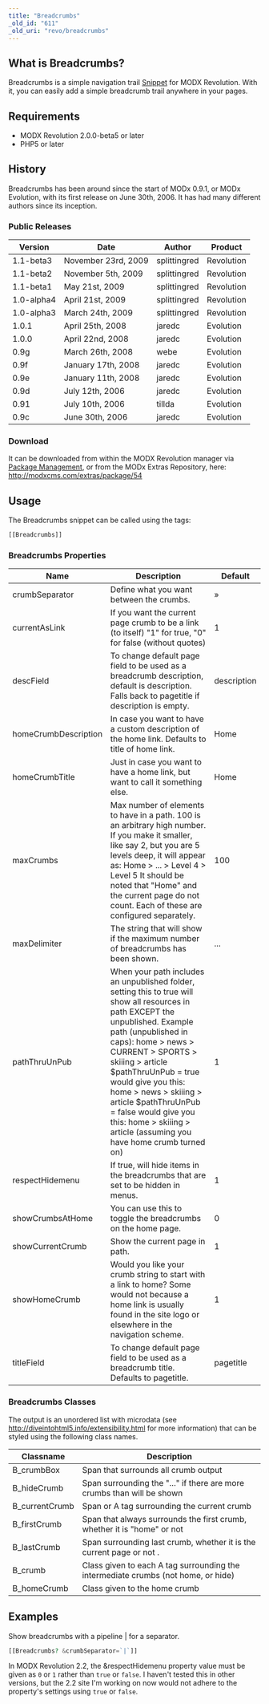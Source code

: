 ```yaml
---
title: "Breadcrumbs"
_old_id: "611"
_old_uri: "revo/breadcrumbs"
---
```


## What is Breadcrumbs?

Breadcrumbs is a simple navigation trail [Snippet](developing-in-modx/basic-development/snippets "Snippets") for MODX Revolution. With it, you can easily add a simple breadcrumb trail anywhere in your pages.

## Requirements

- MODX Revolution 2.0.0-beta5 or later
- PHP5 or later

## History

Breadcrumbs has been around since the start of MODx 0.9.1, or MODx Evolution, with its first release on June 30th, 2006. It has had many different authors since its inception.

### Public Releases

| Version    | Date                | Author       | Product    |
| ---------- | ------------------- | ------------ | ---------- |
| 1.1-beta3  | November 23rd, 2009 | splittingred | Revolution |
| 1.1-beta2  | November 5th, 2009  | splittingred | Revolution |
| 1.1-beta1  | May 21st, 2009      | splittingred | Revolution |
| 1.0-alpha4 | April 21st, 2009    | splittingred | Revolution |
| 1.0-alpha3 | March 24th, 2009    | splittingred | Revolution |
| 1.0.1      | April 25th, 2008    | jaredc       | Evolution  |
| 1.0.0      | April 22nd, 2008    | jaredc       | Evolution  |
| 0.9g       | March 26th, 2008    | webe         | Evolution  |
| 0.9f       | January 17th, 2008  | jaredc       | Evolution  |
| 0.9e       | January 11th, 2008  | jaredc       | Evolution  |
| 0.9d       | July 12th, 2006     | jaredc       | Evolution  |
| 0.91       | July 10th, 2006     | tillda       | Evolution  |
| 0.9c       | June 30th, 2006     | jaredc       | Evolution  |

### Download

It can be downloaded from within the MODX Revolution manager via [Package Management](developing-in-modx/advanced-development/package-management "Package Management"), or from the MODx Extras Repository, here: <http://modxcms.com/extras/package/54>

## Usage

The Breadcrumbs snippet can be called using the tags:

``` php
[[Breadcrumbs]]
```

### Breadcrumbs Properties

| Name                 | Description                                                                                                                                                                                                                                                                                                                                                                                                 | Default     |
| -------------------- | ----------------------------------------------------------------------------------------------------------------------------------------------------------------------------------------------------------------------------------------------------------------------------------------------------------------------------------------------------------------------------------------------------------- | ----------- |
| crumbSeparator       | Define what you want between the crumbs.                                                                                                                                                                                                                                                                                                                                                                    | »           |
| currentAsLink        | If you want the current page crumb to be a link (to itself) "1" for true, "0" for false (without quotes)                                                                                                                                                                                                                                                                                                    | 1           |
| descField            | To change default page field to be used as a breadcrumb description, default is description. Falls back to pagetitle if description is empty.                                                                                                                                                                                                                                                               | description |
| homeCrumbDescription | In case you want to have a custom description of the home link. Defaults to title of home link.                                                                                                                                                                                                                                                                                                             | Home        |
| homeCrumbTitle       | Just in case you want to have a home link, but want to call it something else.                                                                                                                                                                                                                                                                                                                              | Home        |
| maxCrumbs            | Max number of elements to have in a path. 100 is an arbitrary high number. If you make it smaller, like say 2, but you are 5 levels deep, it will appear as: Home > ... > Level 4 > Level 5 It should be noted that "Home" and the current page do not count. Each of these are configured separately.                                                                                                      | 100         |
| maxDelimiter         | The string that will show if the maximum number of breadcrumbs has been shown.                                                                                                                                                                                                                                                                                                                              | ...         |
| pathThruUnPub        | When your path includes an unpublished folder, setting this to true will show all resources in path EXCEPT the unpublished. Example path (unpublished in caps): home > news > CURRENT > SPORTS > skiiing > article $pathThruUnPub = true would give you this: home > news > skiiing > article $pathThruUnPub = false would give you this: home > skiiing > article (assuming you have home crumb turned on) | 1           |
| respectHidemenu      | If true, will hide items in the breadcrumbs that are set to be hidden in menus.                                                                                                                                                                                                                                                                                                                             | 1           |
| showCrumbsAtHome     | You can use this to toggle the breadcrumbs on the home page.                                                                                                                                                                                                                                                                                                                                                | 0           |
| showCurrentCrumb     | Show the current page in path.                                                                                                                                                                                                                                                                                                                                                                              | 1           |
| showHomeCrumb        | Would you like your crumb string to start with a link to home? Some would not because a home link is usually found in the site logo or elsewhere in the navigation scheme.                                                                                                                                                                                                                                  | 1           |
| titleField           | To change default page field to be used as a breadcrumb title. Defaults to pagetitle.                                                                                                                                                                                                                                                                                                                       | pagetitle   |

### Breadcrumbs Classes

The output is an unordered list with microdata (see <http://diveintohtml5.info/extensibility.html> for more information) that can be styled using the following class names.

| Classname       | Description                                                                       |
| --------------- | --------------------------------------------------------------------------------- |
| B\_crumbBox     | Span that surrounds all crumb output                                              |
| B\_hideCrumb    | Span surrounding the "..." if there are more crumbs than will be shown            |
| B\_currentCrumb | Span or A tag surrounding the current crumb                                       |
| B\_firstCrumb   | Span that always surrounds the first crumb, whether it is "home" or not           |
| B\_lastCrumb    | Span surrounding last crumb, whether it is the current page or not .              |
| B\_crumb        | Class given to each A tag surrounding the intermediate crumbs (not home, or hide) |
| B\_homeCrumb    | Class given to the home crumb                                                     |

## Examples

Show breadcrumbs with a pipeline | for a separator.

``` php
[[Breadcrumbs? &crumbSeparator=`|`]]
```

In MODX Revolution 2.2, the &respectHidemenu property value must be given as `0` or `1` rather than `true` or `false`. I haven't tested this in other versions, but the 2.2 site I'm working on now would not adhere to the property's settings using `true` or `false`.
